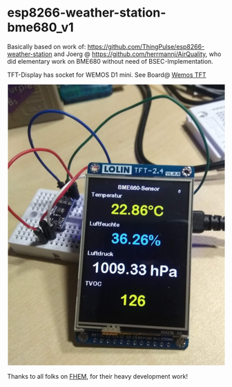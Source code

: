 # esp8266-weather-station-bme680_v1

Basically based on work of: https://github.com/ThingPulse/esp8266-weather-station and 
Joerg @ https://github.com/herrmannj/AirQuality, who did elementary work on BME680 without need of BSEC-Implementation. 

TFT-Display has socket for WEMOS D1 mini. See Board@ [Wemos TFT](https://www.exp-tech.de/displays/lcd/9184/wemos-tft-2.4-touch-shield)

![ESP8266 Weather Station with BME680-Sensor](https://github.com/juergs/esp8266-weather-station-bme680_v1/blob/master/WeaterStation-BME680-readings.png)

Thanks to all folks on [FHEM](https://forum.fhem.de/index.php/topic,52403.0.html), for their heavy development work!
